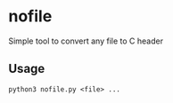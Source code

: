 # nofile

Simple tool to convert any file to C header

## Usage

```
python3 nofile.py <file> ...
```
